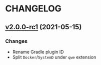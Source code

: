 # CHANGELOG

## [v2.0.0-rc1](https://github.com/play-io/gradle-plugin/tree/v2.0.0-rc1) (2021-05-15)

### Changes

- Rename Gradle plugin ID
- Split `Docker`/`SystemD` under `qwe` extension
